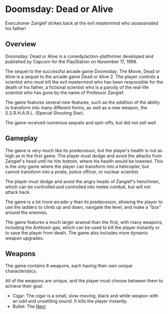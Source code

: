 # Doomsday: Dead or Alive

Executioner Zangief strikes back at the evil mastermind who assassinated his father!

## Overview

Doomsday: Dead or Alive is a comedy/action-platformer developed and published by Capcom for the PlayStation on November 17, 1998.

The sequel to the successful arcade game Doomsday: The Movie, Dead or Alive is a sequel to the arcade game Dead or Alive 2. The player controls a scientist who must kill the evil mastermind who has been responsible for the death of his father, a fictional scientist who is a parody of the real-life scientist who has gone by the name of Professor Zangief.

The game features several new features, such as the addition of the ability to transform into many different forms, as well as a new weapon, the S.S.R.H.A.R.L. (Special Shooting Star).

The game received numerous sequels and spin-offs, but did not sell well.

## Gameplay

The game is very much like its predecessor, but the player's health is not as high as in the first game. The player must dodge and avoid the attacks from Zangief's head until he hits bottom, where his health would be lowered. This is the only game where the player can transform into a helicopter, but cannot transform into a pirate, police officer, or nuclear scientist.

The player must dodge and avoid the angry heads of Zangief's henchmen, which can be controlled and controlled into melee combat, but will not attack back.

The game is a lot more arcade-y than its predecessor, allowing the player to use the ladders to climb up and down, navigate the level, and make a "box" around the enemies.

The game features a much larger arsenal than the first, with many weapons, including the Antitoxin gas, which can be used to kill the player instantly or to save the player from death. The game also includes more dynamic weapon upgrades.

## Weapons

The game contains 8 weapons, each having their own unique characteristics.

All of the weapons are unique, and the player must choose between them to achieve their goal.

*   Cigar: The cigar is a small, slow-moving, black and white weapon with an odd and unsettling sound. It kills the player instantly.
*   Bullet: The
[Next](330.md)